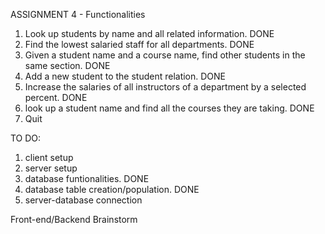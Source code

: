 ASSIGNMENT 4 - Functionalities
1. Look up students by name and all related information. DONE
2. Find the lowest salaried staff for all departments. DONE
3. Given a student name and a course name, find other students in the same section. DONE
4. Add a new student to the student relation. DONE
5. Increase the salaries of all instructors of a department by a selected percent. DONE
6. look up a student name and find all the courses they are taking. DONE 
7. Quit

TO DO:
1. client setup
2. server setup
3. database funtionalities. DONE
4. database table creation/population. DONE 
5. server-database connection

Front-end/Backend Brainstorm
